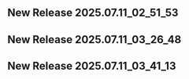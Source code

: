 ## New Release 2025.07.11_02_51_53
## New Release 2025.07.11_03_26_48
## New Release 2025.07.11_03_41_13
